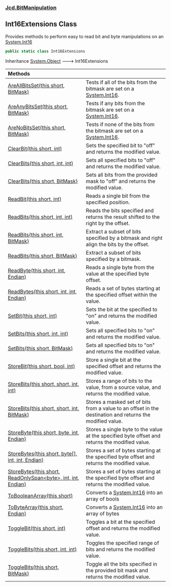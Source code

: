 ### [Jcd.BitManipulation](Jcd.BitManipulation.md 'Jcd.BitManipulation')

## Int16Extensions Class

Provides methods to perform easy to read bit and byte manipulations on
an [System.Int16](https://docs.microsoft.com/en-us/dotnet/api/System.Int16 'System.Int16')

```csharp
public static class Int16Extensions
```

Inheritance [System.Object](https://docs.microsoft.com/en-us/dotnet/api/System.Object 'System.Object') &#129106;
Int16Extensions

| Methods                                                                                                                                                                                                                                                                                                                       |                                                                                                                                                  |
|:------------------------------------------------------------------------------------------------------------------------------------------------------------------------------------------------------------------------------------------------------------------------------------------------------------------------------|:-------------------------------------------------------------------------------------------------------------------------------------------------|
| [AreAllBitsSet(this short, BitMask)](Jcd.BitManipulation.Int16Extensions.AreAllBitsSet(thisshort,Jcd.BitManipulation.BitMask).md 'Jcd.BitManipulation.Int16Extensions.AreAllBitsSet(this short, Jcd.BitManipulation.BitMask)')                                                                                                | Tests if all of the bits from the bitmask are set on a [System.Int16](https://docs.microsoft.com/en-us/dotnet/api/System.Int16 'System.Int16').  |
| [AreAnyBitsSet(this short, BitMask)](Jcd.BitManipulation.Int16Extensions.AreAnyBitsSet(thisshort,Jcd.BitManipulation.BitMask).md 'Jcd.BitManipulation.Int16Extensions.AreAnyBitsSet(this short, Jcd.BitManipulation.BitMask)')                                                                                                | Tests if any bits from the bitmask are set on a [System.Int16](https://docs.microsoft.com/en-us/dotnet/api/System.Int16 'System.Int16').         |
| [AreNoBitsSet(this short, BitMask)](Jcd.BitManipulation.Int16Extensions.AreNoBitsSet(thisshort,Jcd.BitManipulation.BitMask).md 'Jcd.BitManipulation.Int16Extensions.AreNoBitsSet(this short, Jcd.BitManipulation.BitMask)')                                                                                                   | Tests if none of the bits from the bitmask are set on a [System.Int16](https://docs.microsoft.com/en-us/dotnet/api/System.Int16 'System.Int16'). |
| [ClearBit(this short, int)](Jcd.BitManipulation.Int16Extensions.ClearBit(thisshort,int).md 'Jcd.BitManipulation.Int16Extensions.ClearBit(this short, int)')                                                                                                                                                                   | Sets the specified bit to "off" and returns the modified value.                                                                                  |
| [ClearBits(this short, int, int)](Jcd.BitManipulation.Int16Extensions.ClearBits(thisshort,int,int).md 'Jcd.BitManipulation.Int16Extensions.ClearBits(this short, int, int)')                                                                                                                                                  | Sets all specified bits to "off" and returns the modified value.                                                                                 |
| [ClearBits(this short, BitMask)](Jcd.BitManipulation.Int16Extensions.ClearBits(thisshort,Jcd.BitManipulation.BitMask).md 'Jcd.BitManipulation.Int16Extensions.ClearBits(this short, Jcd.BitManipulation.BitMask)')                                                                                                            | Sets all bits from the provided mask to "off" and returns the modified value.                                                                    |
| [ReadBit(this short, int)](Jcd.BitManipulation.Int16Extensions.ReadBit(thisshort,int).md 'Jcd.BitManipulation.Int16Extensions.ReadBit(this short, int)')                                                                                                                                                                      | Reads a single bit from the specified position.                                                                                                  |
| [ReadBits(this short, int, int)](Jcd.BitManipulation.Int16Extensions.ReadBits(thisshort,int,int).md 'Jcd.BitManipulation.Int16Extensions.ReadBits(this short, int, int)')                                                                                                                                                     | Reads the bits specified and returns the result shifted to the right by the offset.                                                              |
| [ReadBits(this short, int, BitMask)](Jcd.BitManipulation.Int16Extensions.ReadBits(thisshort,int,Jcd.BitManipulation.BitMask).md 'Jcd.BitManipulation.Int16Extensions.ReadBits(this short, int, Jcd.BitManipulation.BitMask)')                                                                                                 | Extract a subset of bits specified by a bitmask and right align the bits by the offset.                                                          |
| [ReadBits(this short, BitMask)](Jcd.BitManipulation.Int16Extensions.ReadBits(thisshort,Jcd.BitManipulation.BitMask).md 'Jcd.BitManipulation.Int16Extensions.ReadBits(this short, Jcd.BitManipulation.BitMask)')                                                                                                               | Extract a subset of bits specified by a bitmask.                                                                                                 |
| [ReadByte(this short, int, Endian)](Jcd.BitManipulation.Int16Extensions.ReadByte(thisshort,int,Jcd.BitManipulation.Endian).md 'Jcd.BitManipulation.Int16Extensions.ReadByte(this short, int, Jcd.BitManipulation.Endian)')                                                                                                    | Reads a single byte from the value at the specified byte offset.                                                                                 |
| [ReadBytes(this short, int, int, Endian)](Jcd.BitManipulation.Int16Extensions.ReadBytes(thisshort,int,int,Jcd.BitManipulation.Endian).md 'Jcd.BitManipulation.Int16Extensions.ReadBytes(this short, int, int, Jcd.BitManipulation.Endian)')                                                                                   | Reads a set of bytes starting at the specified offset within the value.                                                                          |
| [SetBit(this short, int)](Jcd.BitManipulation.Int16Extensions.SetBit(thisshort,int).md 'Jcd.BitManipulation.Int16Extensions.SetBit(this short, int)')                                                                                                                                                                         | Sets the bit at the specified to "on" and returns the modified value.                                                                            |
| [SetBits(this short, int, int)](Jcd.BitManipulation.Int16Extensions.SetBits(thisshort,int,int).md 'Jcd.BitManipulation.Int16Extensions.SetBits(this short, int, int)')                                                                                                                                                        | Sets all specified bits to "on" and returns the modified value.                                                                                  |
| [SetBits(this short, BitMask)](Jcd.BitManipulation.Int16Extensions.SetBits(thisshort,Jcd.BitManipulation.BitMask).md 'Jcd.BitManipulation.Int16Extensions.SetBits(this short, Jcd.BitManipulation.BitMask)')                                                                                                                  | Sets all specified bits to "on" and returns the modified value.                                                                                  |
| [StoreBit(this short, bool, int)](Jcd.BitManipulation.Int16Extensions.StoreBit(thisshort,bool,int).md 'Jcd.BitManipulation.Int16Extensions.StoreBit(this short, bool, int)')                                                                                                                                                  | Store a single bit at the specified offset and returns the modified value.                                                                       |
| [StoreBits(this short, short, int, int)](Jcd.BitManipulation.Int16Extensions.StoreBits(thisshort,short,int,int).md 'Jcd.BitManipulation.Int16Extensions.StoreBits(this short, short, int, int)')                                                                                                                              | Stores a range of bits to the value, from a source value, and returns the modified value.                                                        |
| [StoreBits(this short, short, int, BitMask)](Jcd.BitManipulation.Int16Extensions.StoreBits(thisshort,short,int,Jcd.BitManipulation.BitMask).md 'Jcd.BitManipulation.Int16Extensions.StoreBits(this short, short, int, Jcd.BitManipulation.BitMask)')                                                                          | Stores a masked set of bits from a value to an offset in the destination and returns the modified value.                                         |
| [StoreByte(this short, byte, int, Endian)](Jcd.BitManipulation.Int16Extensions.StoreByte(thisshort,byte,int,Jcd.BitManipulation.Endian).md 'Jcd.BitManipulation.Int16Extensions.StoreByte(this short, byte, int, Jcd.BitManipulation.Endian)')                                                                                | Stores a single byte to the value at the specified byte offset and returns the modified value.                                                   |
| [StoreBytes(this short, byte[], int, int, Endian)](Jcd.BitManipulation.Int16Extensions.StoreBytes(thisshort,byte[],int,int,Jcd.BitManipulation.Endian).md 'Jcd.BitManipulation.Int16Extensions.StoreBytes(this short, byte[], int, int, Jcd.BitManipulation.Endian)')                                                         | Stores a set of bytes starting at the specified byte offset and returns the modified value.                                                      |
| [StoreBytes(this short, ReadOnlySpan&lt;byte&gt;, int, int, Endian)](Jcd.BitManipulation.Int16Extensions.StoreBytes(thisshort,System.ReadOnlySpan_byte_,int,int,Jcd.BitManipulation.Endian).md 'Jcd.BitManipulation.Int16Extensions.StoreBytes(this short, System.ReadOnlySpan<byte>, int, int, Jcd.BitManipulation.Endian)') | Stores a set of bytes starting at the specified byte offset and returns the modified value.                                                      |
| [ToBooleanArray(this short)](Jcd.BitManipulation.Int16Extensions.ToBooleanArray(thisshort).md 'Jcd.BitManipulation.Int16Extensions.ToBooleanArray(this short)')                                                                                                                                                               | Converts a [System.Int16](https://docs.microsoft.com/en-us/dotnet/api/System.Int16 'System.Int16') into an array of bools                        |
| [ToByteArray(this short, Endian)](Jcd.BitManipulation.Int16Extensions.ToByteArray(thisshort,Jcd.BitManipulation.Endian).md 'Jcd.BitManipulation.Int16Extensions.ToByteArray(this short, Jcd.BitManipulation.Endian)')                                                                                                         | Converts a [System.Int16](https://docs.microsoft.com/en-us/dotnet/api/System.Int16 'System.Int16') into an array of bytes                        |
| [ToggleBit(this short, int)](Jcd.BitManipulation.Int16Extensions.ToggleBit(thisshort,int).md 'Jcd.BitManipulation.Int16Extensions.ToggleBit(this short, int)')                                                                                                                                                                | Toggles a bit at the specified offset and returns the modified value.                                                                            |
| [ToggleBits(this short, int, int)](Jcd.BitManipulation.Int16Extensions.ToggleBits(thisshort,int,int).md 'Jcd.BitManipulation.Int16Extensions.ToggleBits(this short, int, int)')                                                                                                                                               | Toggles the specified range of bits and returns the modified value.                                                                              |
| [ToggleBits(this short, BitMask)](Jcd.BitManipulation.Int16Extensions.ToggleBits(thisshort,Jcd.BitManipulation.BitMask).md 'Jcd.BitManipulation.Int16Extensions.ToggleBits(this short, Jcd.BitManipulation.BitMask)')                                                                                                         | Toggle all the bits specified in the provided bit mask and returns the modified value.                                                           |
